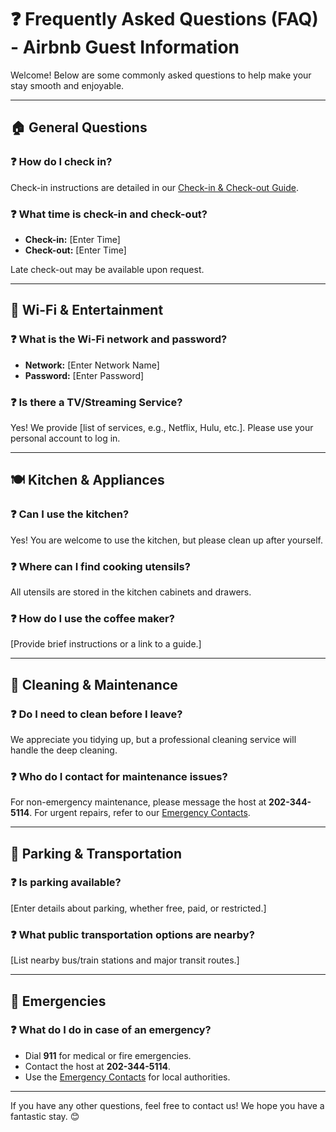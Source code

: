 # ❓ Frequently Asked Questions (FAQ) - Airbnb Guest Information  

Welcome! Below are some commonly asked questions to help make your stay smooth and enjoyable.  

---

## 🏠 General Questions  

### ❓ How do I check in?  
Check-in instructions are detailed in our [Check-in & Check-out Guide](check_in_out.md).  

### ❓ What time is check-in and check-out?  
- **Check-in:** [Enter Time]  
- **Check-out:** [Enter Time]  

Late check-out may be available upon request.  

---

## 🛜 Wi-Fi & Entertainment  

### ❓ What is the Wi-Fi network and password?  
- **Network:** [Enter Network Name]  
- **Password:** [Enter Password]  

### ❓ Is there a TV/Streaming Service?  
Yes! We provide [list of services, e.g., Netflix, Hulu, etc.]. Please use your personal account to log in.  

---

## 🍽️ Kitchen & Appliances  

### ❓ Can I use the kitchen?  
Yes! You are welcome to use the kitchen, but please clean up after yourself.  

### ❓ Where can I find cooking utensils?  
All utensils are stored in the kitchen cabinets and drawers.  

### ❓ How do I use the coffee maker?  
[Provide brief instructions or a link to a guide.]  

---

## 🧹 Cleaning & Maintenance  

### ❓ Do I need to clean before I leave?  
We appreciate you tidying up, but a professional cleaning service will handle the deep cleaning.  

### ❓ Who do I contact for maintenance issues?  
For non-emergency maintenance, please message the host at **202-344-5114**. For urgent repairs, refer to our [Emergency Contacts](emergency_contacts.md).  

---

## 🚗 Parking & Transportation  

### ❓ Is parking available?  
[Enter details about parking, whether free, paid, or restricted.]  

### ❓ What public transportation options are nearby?  
[List nearby bus/train stations and major transit routes.]  

---

## 🚨 Emergencies  

### ❓ What do I do in case of an emergency?  
- Dial **911** for medical or fire emergencies.  
- Contact the host at **202-344-5114**.  
- Use the [Emergency Contacts](emergency_contacts.md) for local authorities.  

---

If you have any other questions, feel free to contact us! We hope you have a fantastic stay. 😊  
